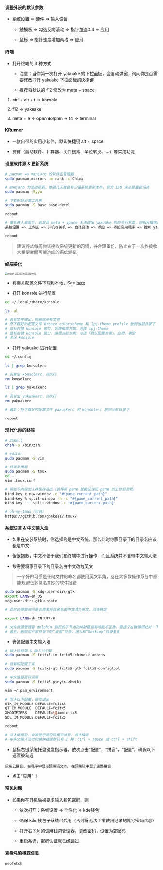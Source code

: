 #### 调整外设的默认参数

- 系统设置 => 硬件 => 输入设备

  - 触摸板 => 勾选反向滚动 => 指针加速0.4 => 应用

  - 鼠标 => 指针速度增加两格 => 应用

#### 终端

- 打开终端的 3 种方式

  - 注意：当你第一次打开 yakuake 的下拉面板，会自动弹窗，询问你是否需要修改打开 yakuake 下拉面板的快捷键

  - 推荐将默认的 f12 修改为 meta + space

1. ctrl + alt + t => konsole

2. f12 => yakuake

3. meta + e => open dolphin => f4 => terminal

#### KRunner

- 一款自带的实用小软件，默认快捷键 alt + space

- 拥有（启动软件、计算器、文件搜索、单位转换、...）等实用功能

#### 设置软件源 & 更新系统

```bash
# pacman => manjaro 的软件包管理器
sudo pacman-mirrors -m rank -c China

# manjaro 为滚动更新，每隔几天就会有少量系统更新发布，官方 ISO 未必是最新系统
sudo pacman -Syyu

# 下载安装必要工具集
sudo pacman -S base base-devel

reboot

# 重启进入桌面后，若发现 meta + space 无法调出 yakuake 的命令行界面，则很大概率是你没有将 yakuake 设置为开机自启
系统设置 => 工作区 => 开机与关机 => 自动启动 => 添加 => 添加应用程序 => 搜索 yakuake 并点击确定

reboot
```

> 建议养成每周尝试接收系统更新的习惯，并合理备份，防止由于一次性接收大量更新而可能造成的系统混乱

#### 终端美化

<img src="https://aliyun-oss-lpj.oss-cn-qingdao.aliyuncs.com/images/old-from-gitee-2022-03-25/by-picgo/image-20220316203229602.png" alt="image-20220316203229602" style="zoom:50%;" />

- 将相关配置文件下载到本地，See [here](https://github.com/Brannua/dot-files/tree/master/konsole-yakuake-cfg)

- 打开 konsole 进行配置

```bash
cd ~/.local/share/konsole

ls -al

# 若有文件输出，则删除所有文件
# 然下载好的配置文件 Breeze.colorscheme 和 lpj-theme.profile 放到当前目录下
# 鼠标右键 konsole 窗口，切换编辑方案，选择 lpj-theme
# 鼠标右键 konsole 窗口，编辑当前方案，勾选「默认配置方案」，应用，确定
# 关闭 konsole
```

- 打开 yakuake 进行配置

```bash
cd ~/.config

ls | grep konsolerc

# 若输出 konsolerc，则执行
rm konsolerc

ls | grep yakuakerc

# 若输出 yakuakerc，则执行
rm yakuakerc

# 最后：将下载好的配置文件 yakuakerc 和 konsolerc 放到当前目录下

reboot
```

#### 现代化你的终端

```bash
# ZShell
chsh -s /bin/zsh

# editor
sudo pacman -S vim

# 终端复用器
sudo pacman -S tmux
cd ~
vim .tmux.conf

# 将如下内容加入并保存退出（这样新 pane 就能记住旧 pane 的工作目录啦）
bind-key c new-window -c "#{pane_current_path}"
bind-key % split-window -h -c "#{pane_current_path}"
bind-key '"' split-window -c "#{pane_current_path}"

# oh-my-tmux（可选）
https://github.com/gpakosz/.tmux/
```

#### 系统语言 & 中文输入法

- 如果在安装系统时，你选择的是中文系统，那么此时你家目录下的目录名应该都是中文

- 但很抱歉，中文不便于我们在终端中进行操作，而且系统并不自带中文输入法

- 故需要将家目录下的目录名由中文改为英文

> 一个好的习惯是任何文件的命名都使用英文半角，这在大多数操作系统中都能规避很多莫名其妙的软件报错

```bash
sudo pacman -S xdg-user-dirs-gtk
export LANG=en_US
xdg-user-dirs-gtk-update

# 此时会弹窗询问是否需要将目录名由中文改为英文，点击确定

export LANG=zh_CN.UTF-8

# 文件资源管理器 dolphin 侧栏的子节点的映射路径有可能不正确，需逐个右键编辑校对一下
# 最后，删除用户家目录下的“桌面”目录，因为和“Desktop”目录重复
```

- 安装配置中文输入法

```bash
# 输入法框架 & 输入法引擎
sudo pacman -S fcitx5-im fcitx5-chinese-addons

# 依赖和配置工具
sudo pacman -S fcitx5-qt fcitx5-gtk fcitx5-configtool

# 中文维基百科词库
sudo pacman -S fcitx5-pinyin-zhwiki
```

```bash
vim ~/.pam_environment

# 写入以下配置，保存退出
GTK_IM_MODULE DEFAULT=fcitx5
QT_IM_MODULE  DEFAULT=fcitx5
XMODIFIERS    DEFAULT=\@im=fcitx5
SDL_IM_MODULE DEFAULT=fcitx5
```

```bash
reboot

# 进入桌面后，会被提示是否启用云拼音，点击确定
# 中英文输入法的切换快捷键默认有 2 种：ctrl + space 或 ctrl + shift
```

- 鼠标右键系统托盘键盘指示器，依次点击“配置”，“拼音”，“配置”，确保以下选项被勾选

`启用云拼音`、`在程序中显示预编辑文本`、`在预编辑中显示完整拼音`

- 点击“应用” ！

#### 常见问题

- 如果你在开机后被要求输入钱包密码，则

  - 依次打开：系统设置 => 个性化 => kde钱包

  - 确保 kde 钱包子系统已启用（否则将无法正常使用记录的账号密码信息）

  - 打开右下角的调用钱包管理器，更改密码，设置为空密码

  - 重启系统，密码认证就已经跳过

#### 查看电脑概要信息

```bash
neofetch
```
